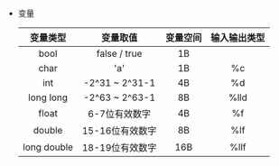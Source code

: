 - 变量

    |  变量类型   |          变量取值           | 变量空间 | 输入输出类型 |
    | :---------: | :-------------------------: | :------: | :----------: |
    |    bool     |        false / true         |    1B    |              |
    |    char     |             'a'             |    1B    |      %c      |
    |     int     |       -2^31 ~ 2^31-1        |    4B    |      %d      |
    |  long long  |       -2^63 ~ 2^63-1        |    8B    |     %lld     |
    |    float    | 6-7位有效数字 |    4B    |      %f      |
    |   double    |       15-16位有效数字       |    8B    |     %lf      |
    | long double |       18-19位有效数字       |   16B    |     %llf     |
